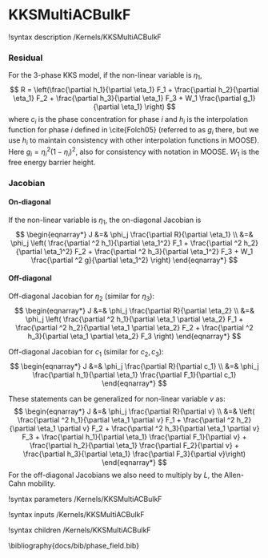 # KKSMultiACBulkF
!syntax description /Kernels/KKSMultiACBulkF

### Residual

For the 3-phase KKS model, if the non-linear variable is $\eta_1$,
$$
R = \left(\frac{\partial h_1}{\partial \eta_1} F_1 + \frac{\partial h_2}{\partial \eta_1} F_2 + \frac{\partial h_3}{\partial \eta_1} F_3 + W_1 \frac{\partial  g_1}{\partial  \eta_1} \right)
$$
where $c_i$ is the phase concentration for phase $i$ and $h_i$ is the interpolation
function for phase $i$ defined in \cite{Folch05} (referred to as $g_i$ there, but we use $h_i$ to maintain consistency with other interpolation functions in MOOSE). Here $g_i = \eta_i^2 (1-\eta_i)^2$, also for consistency with notation in MOOSE. $W_1$ is the free energy barrier height.

### Jacobian

#### On-diagonal
If the non-linear variable is $\eta_1$, the on-diagonal Jacobian is
$$
\begin{eqnarray*}
J &=& \phi_j \frac{\partial R}{\partial \eta_1} \\
&=& \phi_j \left( \frac{\partial ^2 h_1}{\partial  \eta_1^2} F_1 + \frac{\partial ^2 h_2}{\partial  \eta_1^2} F_2 + \frac{\partial ^2 h_3}{\partial  \eta_1^2} F_3 + W_1 \frac{\partial ^2 g}{\partial \eta_1^2} \right)
\end{eqnarray*}
$$


#### Off-diagonal

Off-diagonal Jacobian for $\eta_2$ (similar for $\eta_3$):
$$
\begin{eqnarray*}
J &=& \phi_j \frac{\partial R}{\partial \eta_2} \\
&=& \phi_j \left( \frac{\partial ^2 h_1}{\partial  \eta_1 \partial  \eta_2} F_1 + \frac{\partial ^2 h_2}{\partial  \eta_1 \partial  \eta_2} F_2 + \frac{\partial ^2 h_3}{\partial  \eta_1 \partial  \eta_2} F_3 \right)
\end{eqnarray*}
$$

Off-diagonal Jacobian for $c_1$ (similar for $c_2, c_3$):
$$
\begin{eqnarray*}
J &=& \phi_j \frac{\partial R}{\partial c_1} \\
&=& \phi_j \frac{\partial  h_1}{\partial  \eta_1} \frac{\partial  F_1}{\partial  c_1}
\end{eqnarray*}
$$

These statements can be generalized for non-linear variable $v$ as:
$$
\begin{eqnarray*}
J &=& \phi_j \frac{\partial R}{\partial v} \\
&=& \left( \frac{\partial ^2 h_1}{\partial  \eta_1 \partial  v} F_1 + \frac{\partial ^2 h_2}{\partial  \eta_1 \partial  v} F_2 + \frac{\partial ^2 h_3}{\partial  \eta_1 \partial  v} F_3 + \frac{\partial  h_1}{\partial  \eta_1} \frac{\partial  F_1}{\partial  v} + \frac{\partial  h_2}{\partial  \eta_1} \frac{\partial  F_2}{\partial  v} + \frac{\partial  h_3}{\partial  \eta_1} \frac{\partial  F_3}{\partial  v}\right)
\end{eqnarray*}
$$
For the off-diagonal Jacobians we also need to multiply by $L$, the Allen-Cahn mobility.

!syntax parameters /Kernels/KKSMultiACBulkF

!syntax inputs /Kernels/KKSMultiACBulkF

!syntax children /Kernels/KKSMultiACBulkF

\bibliography{docs/bib/phase_field.bib}
